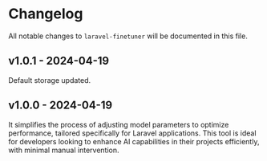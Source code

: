 # Changelog

All notable changes to `laravel-finetuner` will be documented in this file.

## v1.0.1 - 2024-04-19

Default storage updated.

## v1.0.0 - 2024-04-19

It simplifies the process of adjusting model parameters to optimize performance, tailored specifically for Laravel applications. This tool is ideal for developers looking to enhance AI capabilities in their projects efficiently, with minimal manual intervention.
